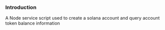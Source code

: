### Introduction

A Node service script used to create a solana account and query account token balance information
